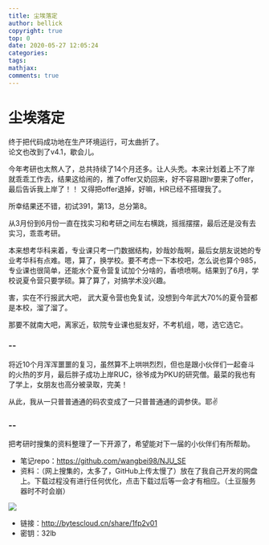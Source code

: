 ```yaml
---
title: 尘埃落定
author: bellick
copyright: true
top: 0
date: 2020-05-27 12:05:24
categories:
tags:
mathjax:
comments: true
---
```



# 尘埃落定

终于把代码成功地在生产环境运行，可太曲折了。
<br/>
论文也改到了v4.1，歇会儿。
<br/>


今年考研也太熬人了，总共持续了14个月还多。让人头秃。本来计划着上不了岸就乖乖工作去，结果这给闹的，推了offer又奶回来，好不容易跟hr要来了offer，最后告诉我上岸了！！ 又得把offer退掉，好嘛，HR已经不搭理我了。

所幸结果还不错，初试391，第13，总分第8。

从3月份到6月份一直在找实习和考研之间左右横跳，摇摇摆摆，最后还是没有去实习，乖乖考研。

本来想考华科来着，专业课只考一门数据结构，妙哉妙哉啊，最后女朋友说她的专业考华科有点难。嗯，算了，换学校。要不考虑一下本校吧，怎么说也算个985，专业课也很简单，还能水个夏令营复试加个分啥的，香喷喷啊。结果到了6月，学校说夏令营只要学硕。算了算了，对搞学术没兴趣。

害，实在不行报武大吧， 武大夏令营也免复试，没想到今年武大70%的夏令营都是本校，溜了溜了。

那要不就南大吧，离家近，软院专业课也挺友好，不考机组，嗯，选它选它。

### -- 

将近10个月浑浑噩噩的复习，虽然算不上哄哄烈烈，但也是跟小伙伴们一起奋斗的火热的岁月，最后胖子成功上岸RUC，徐爷成为PKU的研究僧。最菜的我也有了学上，女朋友也高分被录取，完美！

从此，我从一只普普通通的码农变成了一只普普通通的调参侠。耶✌️


### --

把考研时搜集的资料整理了一下开源了，希望能对下一届的小伙伴们有所帮助。

* 笔记repo：https://github.com/wangbei98/NJU_SE
* 资料：（网上搜集的，太多了，GitHub上传太慢了）放在了我自己开发的网盘上。下载过程没有进行任何优化，点击下载过后等一会才有相应。（土豆服务器时不时会崩）

![](https://tva1.sinaimg.cn/large/007S8ZIlly1gf7390vxfsj30s30ai75j.jpg)

* 链接：http://bytescloud.cn/share/1fp2v01
* 密钥：32lb